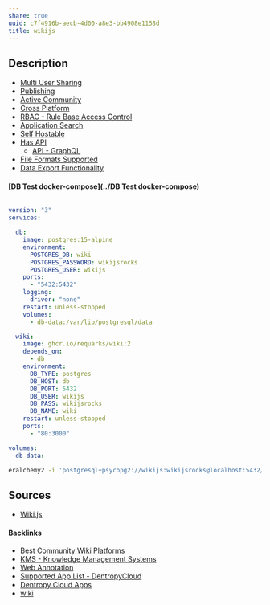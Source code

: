 ```yaml
---
share: true
uuid: c7f4916b-aecb-4d00-a8e3-bb4908e1158d
title: wikijs
---
```

## Description
* [Multi User Sharing](../8688a0f4-aff4-46a1-a83a-9e3908ce72ec)
* [Publishing](../8ffb70c7-2315-4f73-9867-6885d064457e)
* [Active Community](../dfc0303f-7458-482a-afda-92c3441180bb)
* [Cross Platform](../366b50ae-0699-4dc3-a005-16b96d53ef35)
* [RBAC - Rule Base Access Control](../899c9af5-6115-49ab-ab30-a7e4bddec2ff)
* [Application Search](../4393acec-181e-4eab-a88d-5a66542ac158)
* [Self Hostable](../4969b778-baf1-4431-bcc1-171981eb2893)
* [Has API](../1059b83a-2c44-492f-a5b2-e716eb7b7ea8)
	* [API - GraphQL](../84860dbf-8005-4641-91bf-3290ce42f746)
* [File Formats Supported](../b5b62336-cd54-408d-990e-a7de11b4d27c)
* [Data Export Functionality](../488b9eda-db35-4ecb-bf55-c6f851af116b)

#### [DB Test docker-compose](../DB Test docker-compose)

``` yaml

version: "3"
services:

  db:
    image: postgres:15-alpine
    environment:
      POSTGRES_DB: wiki
      POSTGRES_PASSWORD: wikijsrocks
      POSTGRES_USER: wikijs
    ports: 
      - "5432:5432"
    logging:
      driver: "none"
    restart: unless-stopped
    volumes:
      - db-data:/var/lib/postgresql/data

  wiki:
    image: ghcr.io/requarks/wiki:2
    depends_on:
      - db
    environment:
      DB_TYPE: postgres
      DB_HOST: db
      DB_PORT: 5432
      DB_USER: wikijs
      DB_PASS: wikijsrocks
      DB_NAME: wiki
    restart: unless-stopped
    ports:
      - "80:3000"

volumes:
  db-data:

```


``` bash
eralchemy2 -i 'postgresql+psycopg2://wikijs:wikijsrocks@localhost:5432/wiki' -o erd_from_sqlite.pdf
```
## Sources

* [Wiki.js](https://wiki.js.org/)

#### Backlinks

* [Best Community Wiki Platforms](/eb0a4ed0-c2cb-4492-8c69-0036e6823a9e)
* [KMS - Knowledge Management Systems](/6aef6fe9-4c4e-4f3a-850c-e163e2303f81)
* [Web Annotation](/1a1a3f1f-f090-48a2-ae68-04dcda0dbed6)
* [Supported App List - DentropyCloud](/f738f680-95a2-46e5-bb4c-57b67687e36a)
* [Dentropy Cloud Apps](/c97c49f2-d064-4987-994b-62b4fdd918b2)
* [wiki](/20d2f9d7-0b7d-4172-b924-15ad0ec67c09)